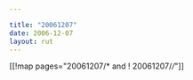 ```yaml
---

title: "20061207"
date: 2006-12-07
layout: rut
---
```


[[!map pages="20061207/* and ! 20061207/*/*"]]
